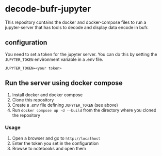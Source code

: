# decode-bufr-jupyter

This repository contains the docker and docker-compose files to run a jupyter-server that has tools to decode and display data encode in bufr.

## configuration

You need to set a token for the jupyter server. You can do this by setting the `JUPYTER_TOKEN` environment variable in a .env file.

```
JUPYTER_TOKEN=<your token>
```

## Run the server using docker compose

1. Install docker and docker compose
2. Clone this repository
3. Create a .env file defining `JUPYTER_TOKEN` (see above)
4. Run `docker compose up -d --build` from the directory where you cloned the repository

### Usage

1. Open a browser and go to `http://localhost`
2. Enter the token you set in the configuration
3. Browse to notebooks and open them
